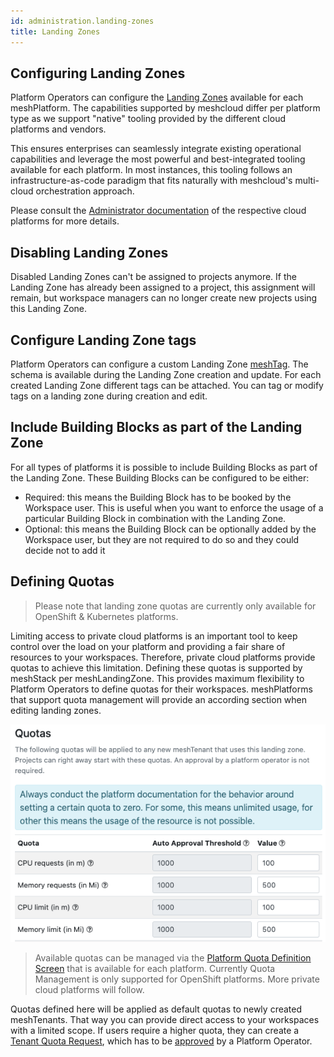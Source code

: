 ```yaml
---
id: administration.landing-zones
title: Landing Zones
---
```


## Configuring Landing Zones

Platform Operators can configure the [Landing Zones](./meshcloud.landing-zones.md) available for each meshPlatform. The capabilities supported by meshcloud differ per platform type as we support "native" tooling provided by the different cloud platforms and vendors.

This ensures enterprises can seamlessly integrate existing operational capabilities and leverage the most powerful
and best-integrated tooling available for each platform. In most instances, this tooling follows an infrastructure-as-code paradigm that fits naturally with meshcloud's multi-cloud orchestration approach.

Please consult the [Administrator documentation](./meshstack.index.md) of the respective cloud platforms for more details.

## Disabling Landing Zones

Disabled Landing Zones can't be assigned to projects anymore. If the Landing Zone has already been assigned to a project,
this assignment will remain, but workspace managers can no longer create new projects using this Landing Zone.

## Configure Landing Zone tags

Platform Operators can configure a custom Landing Zone [meshTag](./meshstack.metadata-tags.md). The schema is available during the Landing Zone creation and update. For each created Landing Zone different tags can be attached. You can tag or modify tags on a landing zone during creation and edit.

## Include Building Blocks as part of the Landing Zone

For all types of platforms it is possible to include Building Blocks as part of the Landing Zone. These Building Blocks can be configured to be either:

- Required: this means the Building Block has to be booked by the Workspace user. This is useful when you want to enforce
  the usage of a particular Building Block in combination with the Landing Zone.
- Optional: this means the Building Block can be optionally added by the Workspace user, but they are not required to
  do so and they could decide not to add it

## Defining Quotas

> Please note that landing zone quotas are currently only available for OpenShift & Kubernetes platforms.

Limiting access to private cloud platforms is an important tool to keep control over the load on your platform and providing a fair share of resources to your workspaces. Therefore, private cloud platforms provide quotas to achieve this limitation. Defining these quotas is supported by meshStack per meshLandingZone. This provides maximum flexibility to Platform Operators to define quotas for their workspaces. meshPlatforms that support quota management will provide an according section when editing landing zones.

![Landing Zone Quota](assets/tenants/landing-zone-quota.png)

> Available quotas can be managed via the [Platform Quota Definition Screen](administration.platforms.md#manage-quota-definitions) that is available for each platform.
> Currently Quota Management is only supported for OpenShift platforms. More private cloud platforms will follow.

Quotas defined here will be applied as default quotas to newly created meshTenants. That way you can provide direct access to your workspaces with a limited scope. If users require a higher quota, they can create a [Tenant Quota Request](./meshcloud.tenant-quota.md), which has to be [approved](./administration.tenants.md#tenant-quota-requests) by a Platform Operator.
